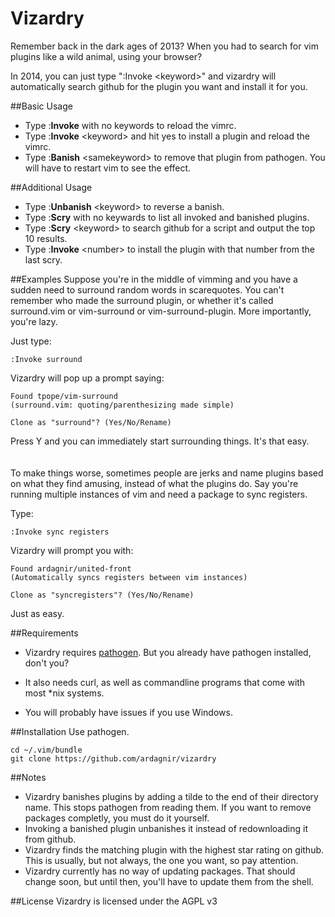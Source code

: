 Vizardry
============

Remember back in the dark ages of 2013? When you had to search for vim plugins like a wild animal, using your browser?

In 2014, you can just type ":Invoke &lt;keyword&gt;" and vizardry will automatically search github for the plugin you want and install it for you.

##Basic Usage
- Type :<b>Invoke</b> with no keywords to reload the vimrc.
- Type :<b>Invoke</b> &lt;keyword&gt; and hit yes to install a plugin and reload the vimrc.
- Type :<b>Banish</b> &lt;samekeyword&gt; to remove that plugin from pathogen. You will have to restart vim to see the effect.

##Additional Usage
- Type :<b>Unbanish</b> &lt;keyword&gt; to reverse a banish.
- Type :<b>Scry</b> with no keywards to list all invoked and banished plugins.
- Type :<b>Scry</b> &lt;keyword&gt; to search github for a script and output the top 10 results.
- Type :<b>Invoke</b> &lt;number&gt; to install the plugin with that number from the last scry.

##Examples
Suppose you're in the middle of vimming and you have a sudden need to surround random words in scarequotes. You can't remember who made the surround plugin, or whether it's called surround.vim or vim-surround or vim-surround-plugin. More importantly, you're lazy.

Just type:

    :Invoke surround

Vizardry will pop up a prompt saying:

    Found tpope/vim-surround
    (surround.vim: quoting/parenthesizing made simple)

    Clone as "surround"? (Yes/No/Rename)

Press Y and you can immediately start surrounding things. It's that easy.
<br><br><br>
To make things worse, sometimes people are jerks and name plugins based on what they find amusing, instead of what the plugins do. Say you're running multiple instances of vim and need a package to sync registers.

Type:

    :Invoke sync registers

Vizardry will prompt you with:

    Found ardagnir/united-front
    (Automatically syncs registers between vim instances)

    Clone as "syncregisters"? (Yes/No/Rename)

Just as easy.

##Requirements
- Vizardry requires [pathogen](https://github.com/tpope/vim-pathogen). But you already have pathogen installed, don't you?

- It also needs curl, as well as commandline programs that come with most \*nix systems.

- You will probably have issues if you use Windows.


##Installation
Use pathogen.

    cd ~/.vim/bundle
    git clone https://github.com/ardagnir/vizardry

##Notes
- Vizardry banishes plugins by adding a tilde to the end of their directory name. This stops pathogen from reading them. If you want to remove packages completly, you must do it yourself.
- Invoking a banished plugin unbanishes it instead of redownloading it from github.
- Vizardry finds the matching plugin with the highest star rating on github. This is usually, but not always, the one you want, so pay attention.
- Vizardry currently has no way of updating packages. That should change soon, but until then, you'll have to update them from the shell.

##License
Vizardry is licensed under the AGPL v3
